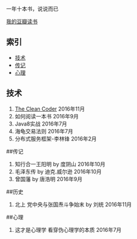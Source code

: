 一年十本书，说说而已

[我的豆瓣读书](https://book.douban.com/mine?icn=index-nav)


## 索引

- [技术](#技术)
- [传记](#传记)
- [心理](#心理)

## 技术
1. [The Clean Coder](https://zhuxingsheng.github.io/2016/12/18/The-clean-coder-%E8%AF%BB%E4%B9%A6%E7%AC%94%E8%AE%B0/)  2016年11月
2. 如何阅读一本书 2016年9月
3. Java8实战  2016年7月
4. 海龟交易法则 2016年7月
5. 分布式服务框架-李林锋  2016年2月



##传记
1. 知行合一王阳明  by 度阴山  2016年10月 
2. 毛泽东传 by 迪克.威尔逊  2016年10月
3. 曾国藩 by 唐浩明  2016年9月


##历史
1. 北上 党中央与张国焘斗争始末 by 刘统  2016年11月




##心理
1. 这才是心理学 看穿伪心理学的本质  2016年7月



